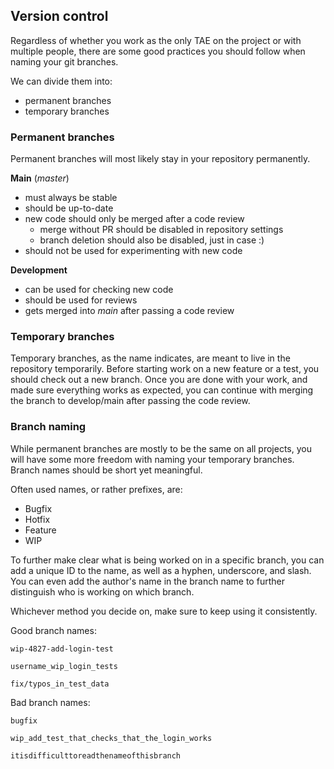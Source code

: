 ## Version control

Regardless of whether you work as the only TAE on the project or with multiple people, there are some good practices you should follow when naming your git branches.

We can divide them into:

- permanent branches
- temporary branches


### Permanent branches

Permanent branches will most likely stay in your repository permanently.

**Main** (_master_)

- must always be stable
- should be up-to-date
- new code should only be merged after a code review
  - merge without PR should be disabled in repository settings
  - branch deletion should also be disabled, just in case :) 
- should not be used for experimenting with new code

**Development**

- can be used for checking new code
- should be used for reviews
- gets merged into _main_ after passing a code review


### Temporary branches

Temporary branches, as the name indicates, are meant to live in the repository temporarily. Before starting work on a new feature or a test, you should check out a new branch. Once you are done with your work, and made sure everything works as expected, you can continue with merging the branch to develop/main after passing the code review.


### Branch naming

While permanent branches are mostly to be the same on all projects, you will have some more freedom with naming your temporary branches. Branch names should be short yet meaningful.

Often used names, or rather prefixes, are:

- Bugfix
- Hotfix
- Feature
- WIP

To further make clear what is being worked on in a specific branch, you can add a unique ID to the name, as well as a hyphen, underscore, and slash. You can even add the author's name in the branch name to further distinguish who is working on which branch.

Whichever method you decide on, make sure to keep using it consistently.

Good branch names:

`wip-4827-add-login-test`

`username_wip_login_tests`

`fix/typos_in_test_data`


Bad branch names:

`bugfix`

`wip_add_test_that_checks_that_the_login_works`

`itisdifficulttoreadthenameofthisbranch`
